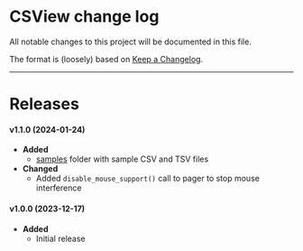 
CSView change log
=================

All notable changes to this project will be documented in this file.

The format is (loosely) based on [Keep a Changelog](http://keepachangelog.com/).

---

# Releases

#### v1.1.0 (2024-01-24)

- **Added**
  - [samples](./samples/) folder with sample CSV and TSV files
- **Changed**
  - Added `disable_mouse_support()` call to pager to stop mouse interference

#### v1.0.0 (2023-12-17)
- **Added**
  - Initial release
